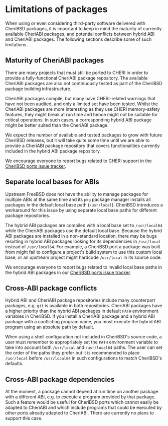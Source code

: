 # Limitations of packages

When using or even considering third-party software delivered with CheriBSD
packages, it is important to keep in mind the maturity of currently available
CheriABI packages, and potential conflicts between hybrid ABI and CheriABI
packages.
The following sections describe some of such limitations.

## Maturity of CheriABI packages

There are many projects that must still be ported to CHERI in order to provide
a fully-functional CheriABI package repository.
The available CheriABI packages are also not continuously tested as part of the
CheriBSD package building infrastructure.

CheriABI packages compile, but many have CHERI-related warnings that have not
been audited, and only a limited set have been tested.
Whilst the CheriABI packages are more interesting as they use CHERI
memory-safety features, they might break at run time and hence might not be
suitable for critical operations.
In such cases, a corresponding hybrid ABI package might be better suited than
the CheriABI package.

We expect the number of available and tested packages to grow with future
CheriBSD releases, but it will take quite some time until we are able to provide
a CheriABI package repository that covers functionalities currently included
in the hybrid ABI package repository.

We encourage everyone to report bugs related to CHERI support in the
[CheriBSD ports issue tracker](https://github.com/CTSRD-CHERI/cheribsd-ports/issues).

## Separate local bases for ABIs

Upstream FreeBSD does not have the ability to manage packages for multiple ABIs
at the same time and its `pkg` package manager installs all packages in the
default local base path (`/usr/local`).
CheriBSD introduces a workaround for this issue by using separate local base
paths for different package repositories.

The hybrid ABI packages are compiled with a local base set to `/usr/local64`
while the CheriABI packages use the default local base.
Because the hybrid ABI packages are installed in a non-standard location, there
may be bugs resulting in hybrid ABI packages looking for its dependencies in
`/usr/local` instead of `/usr/local64`.
For example, a CheriBSD port a package was built from might fail to configure
a project's build system to use this custom local base, or an upstream project
might hardcode `/usr/local` in its source code.

We encourage everyone to report bugs related to invalid local base paths in the
hybrid ABI packages in our
[CheriBSD ports issue tracker](https://github.com/CTSRD-CHERI/cheribsd-ports/issues).

## Cross-ABI package conflicts

Hybrid ABI and CheriABI package repositories include many counterpart packages,
e.g. `git` is available in both repositories.
CheriABI packages have a higher priority than the hybrid ABI packages in default
`PATH` environment variables in CheriBSD.
If you install a CheriABI package and a hybrid ABI package with a conflicting
program name, you must execute the hybrid ABI program using an absolute path by
default.

When using a shell configuration not included in CheriBSD's source code, a user
must remember to appropriately set the `PATH` environment variable to take into
account both `/usr/local` and `/usr/local64` paths.
The user can set the order of the paths they prefer but it is recommended to
place `/usr/local` before `/usr/local64` in such configurations to match
CheriBSD's defaults.

## Cross-ABI package dependencies

At the moment, a package cannot depend at run time on another package with
a different ABI, e.g. to execute a program provided by that package.
Such a feature would be useful for CheriBSD ports which cannot easily be adapted
to CheriABI and which include programs that could be executed by other ports
already adapted to CheriABI.
There are currently no plans to support this case.
